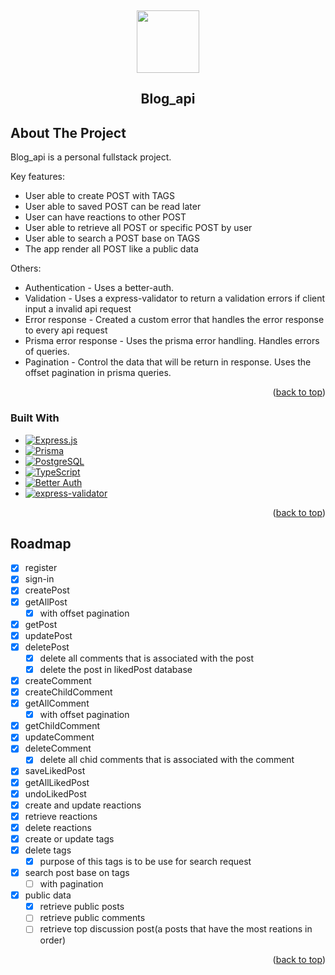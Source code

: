 <!-- PROJECT LOGO -->

<a id="readme-top"></a>
<br />

<div align="center">
  <image src="https://github.com/user-attachments/assets/b3dc80ba-8804-4cbd-bc6b-dd31fbb679ba" width="100px"/>
  <h2 align="center">Blog_api</h2>
</div>

<!-- ABOUT THE PROJECT -->

## About The Project

Blog_api is a personal fullstack project.

Key features:

- User able to create POST with TAGS
- User able to saved POST can be read later
- User can have reactions to other POST
- User able to retrieve all POST or specific POST by user
- User able to search a POST base on TAGS
- The app render all POST like a public data

Others:

- Authentication - Uses a better-auth.
- Validation - Uses a express-validator to return a validation errors if client input a invalid api request
- Error response - Created a custom error that handles the error response to every api request
- Prisma error response - Uses the prisma error handling. Handles errors of queries.
- Pagination - Control the data that will be return in response. Uses the offset pagination in prisma queries.

<p align="right">(<a href="#readme-top">back to top</a>)</p>

### Built With

<!-- BADGES -->

- [![Express.js][Express.js-badge]][Express.js-url]
- [![Prisma][Prisma-badge]][Prisma-url]
- [![PostgreSQL][PostgreSQL-badge]][PostgreSQL-url]
- [![TypeScript][typescript-badge]][typescript-url]
- [![Better Auth][betterauth-badge]][betterauth-url]
- [![express-validator][express-validator-badge]][express-validator-url]

<!-- BADGES -->

[Express.js-badge]: https://img.shields.io/badge/Express.js-000000?style=for-the-badge&logo=express&logoColor=white
[Express.js-url]: https://expressjs.com/
[Prisma-badge]: https://img.shields.io/badge/Prisma-2D3748?style=for-the-badge&logo=prisma&logoColor=white
[Prisma-url]: https://www.prisma.io/
[PostgreSQL-badge]: https://img.shields.io/badge/PostgreSQL-336791?style=for-the-badge&logo=postgresql&logoColor=white
[PostgreSQL-url]: https://www.postgresql.org/
[typescript-badge]: https://img.shields.io/badge/TypeScript-3178C6?style=for-the-badge&logo=typescript&logoColor=white
[typescript-url]: https://www.typescriptlang.org/
[betterauth-badge]: https://img.shields.io/badge/Better%20Auth-1E293B?style=for-the-badge&logo=auth0&logoColor=white
[betterauth-url]: https://www.npmjs.com/package/better-auth
[express-validator-badge]: https://img.shields.io/badge/express--validator-6A1B9A?style=for-the-badge
[express-validator-url]: https://express-validator.github.io/docs/

<p align="right">(<a href="#readme-top">back to top</a>)</p>

<!-- ROADMAP -->

## Roadmap

- [x] register
- [x] sign-in
- [x] createPost
- [x] getAllPost
  - [x] with offset pagination
- [x] getPost
- [x] updatePost
- [x] deletePost
  - [x] delete all comments that is associated with the post
  - [x] delete the post in likedPost database
- [x] createComment
- [x] createChildComment
- [x] getAllComment
  - [x] with offset pagination
- [x] getChildComment
- [x] updateComment
- [x] deleteComment
  - [x] delete all chid comments that is associated with the comment
- [x] saveLikedPost
- [x] getAllLikedPost
- [x] undoLikedPost
- [x] create and update reactions
- [x] retrieve reactions
- [x] delete reactions
- [x] create or update tags
- [x] delete tags
  - [x] purpose of this tags is to be use for search request
- [x] search post base on tags
  - [ ] with pagination
- [x] public data
  - [x] retrieve public posts
  - [ ] retrieve public comments
  - [ ] retrieve top discussion post(a posts that have the most reations in order)

<p align="right">(<a href="#readme-top">back to top</a>)</p>
